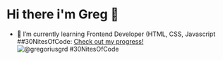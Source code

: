 # Hi there i'm Greg 👋 
- 🌱 I’m currently learning Frontend Developer (HTML, CSS, Javascript
##30NitesOfCode:
  [Check out my progress!](https://www.codedex.io/@gregoriusgrd/30-nites-of-code)  
  ![@gregoriusgrd #30NitesOfCode](https://www.codedex.io/api/petStatus?user=gregoriusgrd)


<!--
**gregoriusgrd/gregoriusgrd** is a ✨ _special_ ✨ repository because its `README.md` (this file) appears on your GitHub profile.

Here are some ideas to get you started:

- 🔭 I’m currently working on ...
- 🌱 I’m currently learning ...
- 👯 I’m looking to collaborate on ...
- 🤔 I’m looking for help with ...
- 💬 Ask me about ...
- 📫 How to reach me: ...
- 😄 Pronouns: ...
- ⚡ Fun fact: ...
-->
